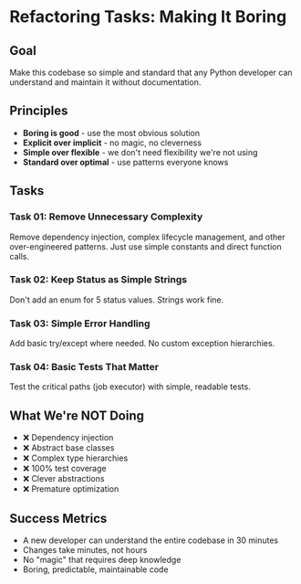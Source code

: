 # Refactoring Tasks: Making It Boring

## Goal
Make this codebase so simple and standard that any Python developer can understand and maintain it without documentation.

## Principles
- **Boring is good** - use the most obvious solution
- **Explicit over implicit** - no magic, no cleverness
- **Simple over flexible** - we don't need flexibility we're not using
- **Standard over optimal** - use patterns everyone knows

## Tasks

### Task 01: Remove Unnecessary Complexity
Remove dependency injection, complex lifecycle management, and other over-engineered patterns. Just use simple constants and direct function calls.

### Task 02: Keep Status as Simple Strings  
Don't add an enum for 5 status values. Strings work fine.

### Task 03: Simple Error Handling
Add basic try/except where needed. No custom exception hierarchies.

### Task 04: Basic Tests That Matter
Test the critical paths (job executor) with simple, readable tests.

## What We're NOT Doing
- ❌ Dependency injection
- ❌ Abstract base classes
- ❌ Complex type hierarchies
- ❌ 100% test coverage
- ❌ Clever abstractions
- ❌ Premature optimization

## Success Metrics
- A new developer can understand the entire codebase in 30 minutes
- Changes take minutes, not hours
- No "magic" that requires deep knowledge
- Boring, predictable, maintainable code